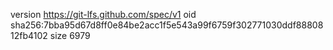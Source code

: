 version https://git-lfs.github.com/spec/v1
oid sha256:7bba95d67d8ff0e84be2acc1f5e543a99f6759f302771030ddf8880812fb4102
size 6979
